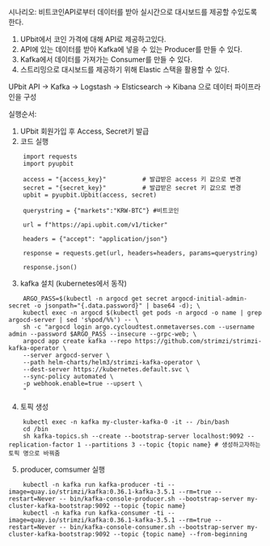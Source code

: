 시나리오: 비트코인API로부터 데이터를 받아 실시간으로 대시보드를 제공할 수있도록 한다.

1. UPbit에서 코인 가격에 대해 API로 제공하고있다.
2. API에 있는 데이터를 받아 Kafka에 넣을 수 있는 Producer를 만들 수 있다.
3. Kafka에서 데이터를 가져가는 Consumer를 만들 수 있다.
4. 스트리밍으로 대시보드를 제공하기 위해 Elastic 스택을 활용할 수 있다.

UPbit API -> Kafka -> Logstash -> Elsticsearch -> Kibana 으로 데이터 파이프라인을 구성

실행순서: 
1. UPbit 회원가입 후 Access, Secret키 발급
2. 코드 실행 
```
    import requests
    import pyupbit
    
    access = "{access_key}"          # 발급받은 access 키 값으로 변경
    secret = "{secret_key}"          # 발급받은 secret 키 값으로 변경
    upbit = pyupbit.Upbit(access, secret)
    
    querystring = {"markets":"KRW-BTC"} #비트코인
    
    url = f"https://api.upbit.com/v1/ticker"
    
    headers = {"accept": "application/json"}
    
    response = requests.get(url, headers=headers, params=querystring)
    
    response.json()
```

3. kafka 설치 (kubernetes에서 동작)
```
    ARGO_PASS=$(kubectl -n argocd get secret argocd-initial-admin-secret -o jsonpath="{.data.password}" | base64 -d); \
    kubectl exec -n argocd $(kubectl get pods -n argocd -o name | grep argocd-server | sed 's%pod/%%') -- \
    sh -c "argocd login argo.cycloudtest.onmetaverses.com --username admin --password $ARGO_PASS --insecure --grpc-web; \
    argocd app create kafka --repo https://github.com/strimzi/strimzi-kafka-operator \
    --server argocd-server \
    --path helm-charts/helm3/strimzi-kafka-operator \
    --dest-server https://kubernetes.default.svc \
    --sync-policy automated \
    -p webhook.enable=true --upsert \
    "
```
4. 토픽 생성
```
    kubectl exec -n kafka my-cluster-kafka-0 -it -- /bin/bash
    cd /bin
    sh kafka-topics.sh --create --bootstrap-server localhost:9092 --replication-factor 1 --partitions 3 --topic {topic name} # 생성하고자하는 토픽 명으로 바꿔줌
```

5. producer, comsumer 실행
```
    kubectl -n kafka run kafka-producer -ti --image=quay.io/strimzi/kafka:0.36.1-kafka-3.5.1 --rm=true --restart=Never -- bin/kafka-console-producer.sh --bootstrap-server my-cluster-kafka-bootstrap:9092 --topic {topic name}
    kubectl -n kafka run kafka-consumer -ti --image=quay.io/strimzi/kafka:0.36.1-kafka-3.5.1 --rm=true --restart=Never -- bin/kafka-console-consumer.sh --bootstrap-server my-cluster-kafka-bootstrap:9092 --topic {topic name} --from-beginning
```


